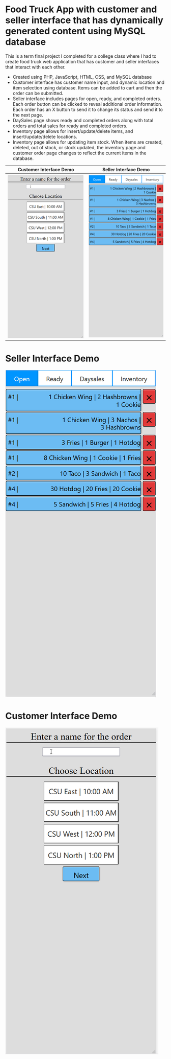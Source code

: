 # Food Truck App with customer and seller interface that has dynamically generated content using MySQL database

This is a term final project I completed for a college class where I had to create food truck web application that has customer and seller interfaces that interact with each other.

* Created using PHP, JavaScript, HTML, CSS, and MySQL database
* Customer interface has customer name input, and dynamic location and item selection using database. Items can be added to cart and then the order can be submitted.
* Seller interface includes pages for open, ready, and completed orders. Each order button can be clicked to reveal additional order information. Each order has an X button to send it to change its status and send it to the next page.
* DaySales page shows ready and completed orders along with total orders and total sales for ready and completed orders.
* Inventory page allows for insert/update/delete items, and insert/update/delete locations.
* Inventory page allows for updating item stock. When items are created, deleted, out of stock, or stock updated, the inventory page and customer order page changes to reflect the current items in the database.

Customer Interface Demo             |  Seller Interface Demo
:-------------------------:|:-------------------------:
![Customer Interface Demo](Demo/CustomerInterface.gif)  | ![Seller Interface Demo](Demo/SellerInterface.gif)


  
# Seller Interface Demo
![Seller Interface Demo](Demo/SellerInterface.gif)

# Customer Interface Demo
![Customer Interface Demo](Demo/CustomerInterface.gif)



